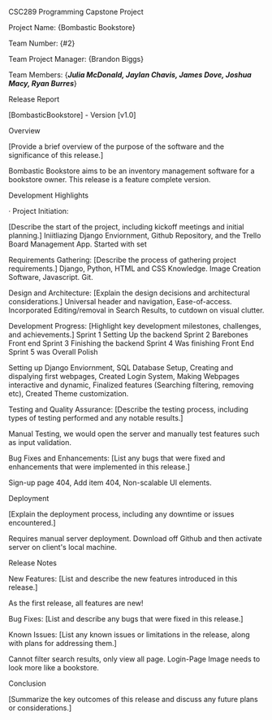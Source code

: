 CSC289 Programming Capstone Project


Project Name: {Bombastic Bookstore}

Team Number: {#2}

Team Project Manager: {Brandon Biggs}

Team Members: {***Julia McDonald, Jaylan Chavis, James Dove, Joshua Macy, Ryan Burres***}

 

Release Report

 [BombasticBookstore] - Version [v1.0]

 

Overview

[Provide a brief overview of the purpose of the software and the significance of this release.]

Bombastic Bookstore aims to be an inventory management software for a bookstore owner. This release is a feature complete version.

Development Highlights

·    Project Initiation:

[Describe the start of the project, including kickoff meetings and initial planning.]
Iniitliazing Django Enviornment, Github Repository, and the Trello Board Management App. Started with set

Requirements Gathering:
[Describe the process of gathering project requirements.]
Django, Python, HTML and CSS Knowledge. Image Creation Software, Javascript. Git.

Design and Architecture:
[Explain the design decisions and architectural considerations.]
Universal header and navigation, Ease-of-access. Incorporated Editing/removal in Search Results, to cutdown on visual clutter.

Development Progress:
[Highlight key development milestones, challenges, and achievements.]
Sprint 1 Setting Up the backend
Sprint 2 Barebones Front end
Sprint 3 Finishing the backend
Sprint 4 Was finishing Front End
Sprint 5 was Overall Polish

Setting up Django Enviornment, 
SQL Database Setup, 
Creating and dispalying first webpages, 
Created Login System, 
Making Webpages interactive and dynamic,
Finalized features (Searching filtering, removing etc),
Created Theme customization.


Testing and Quality Assurance:
[Describe the testing process, including types of testing performed and any notable results.]

Manual Testing, we would open the server and manually test features such as input validation.

Bug Fixes and Enhancements:
[List any bugs that were fixed and enhancements that were implemented in this release.]

Sign-up page 404, Add item 404, Non-scalable UI elements.
 

Deployment

[Explain the deployment process, including any downtime or issues encountered.]

Requires manual server deployment. Download off Github and then activate server on client's local machine.
 

Release Notes

New Features:
[List and describe the new features introduced in this release.]

As the first release, all features are new!

Bug Fixes:
[List and describe any bugs that were fixed in this release.]

Known Issues:
[List any known issues or limitations in the release, along with plans for addressing them.]

Cannot filter search results, only view all page. Login-Page Image needs to look more like a bookstore.
 

Conclusion

[Summarize the key outcomes of this release and discuss any future plans or considerations.]